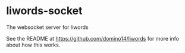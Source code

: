 # liwords-socket
The websocket server for liwords

See the README at https://github.com/domino14/liwords for more info about how this works.

